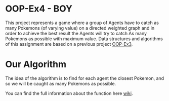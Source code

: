 # OOP-Ex4 - BOY 

This project represents a game where a group of Agents have to catch as many Pokemons (of varying value) on a directed weighted 
graph and in order to achieve the best result  the Agents will try to catch
As many Pokemons as possible with maximum value.
Data structures and algorithms of this assignment are based on a previous project [OOP-Ex3](https://github.com/B-O-Y-group/OOP-Ex3.git). 



# **Our Algorithm**
The idea of the algorithm is to find for each agent the closest Pokemon, and so we will be caught
as many Pokemons as possible.

You can find the full information about the function here [wiki]().




            